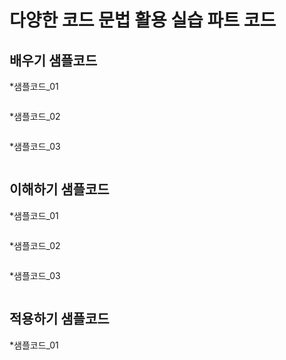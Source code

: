 # 다양한 코드 문법 활용 실습 파트 코드
## 배우기 샘플코드
*샘플코드_01
```
```

*샘플코드_02
```
```

*샘플코드_03
```
```

## 이해하기 샘플코드
*샘플코드_01
```
```

*샘플코드_02
```
```

*샘플코드_03
```
```

## 적용하기 샘플코드
*샘플코드_01
```
```

